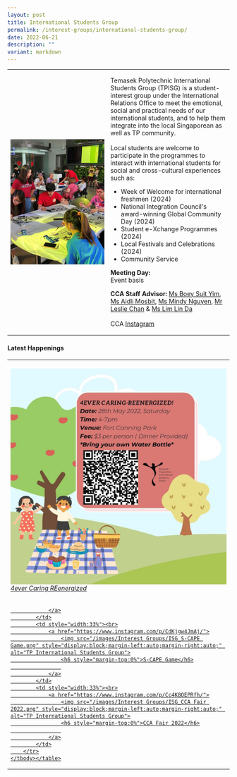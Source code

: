 ```yaml
---
layout: post
title: International Students Group
permalink: /interest-groups/international-students-group/
date: 2022-06-21
description: ""
variant: markdown
---
```

<div>
    <table>
        <tbody><tr>
            <td style="width:45%"><img src="/images/CCA_tp_international_students_group.jpg" style="display:block;margin-left:auto;margin-right:auto;" alt="TP International Students Group"></td>
            <td>
                <p>
                    Temasek Polytechnic International Students Group (TPISG) is a student-interest group under the International Relations Office to meet the emotional, social and practical needs of our international students, and to help them integrate into the local Singaporean as well as TP community.<br>
                    <br>
                    Local students are welcome to participate in the programmes to interact with international students for social and cross-cultural experiences such as:<br>
                </p>
                    <ul>
                        <li>Week of Welcome for international freshmen (2024)</li>
                        <li>National Integration Council's award-winning Global Community Day (2024)</li>
                        <li>Student e-Xchange Programmes (2024)</li>
                        <li>Local Festivals and Celebrations (2024)</li>
                        <li>Community Service</li>
                    </ul>
                <p>
                    <b>Meeting Day:</b><br>Event basis
                </p><p>
                    <b>CCA Staff Advisor:</b> <a href="mailto:boey_suit_yim@tp.edu.sg">Ms Boey Suit Yim</a>, <a href="mailto:Aidli_MOSBIT@TP.EDU.SG">Ms Aidli Mosbit</a>, <a href="mailto:Mindy_NGUYEN@tp.edu.sg">Ms Mindy Nguyen</a>, <a href="mailto:Leslie_Chan@tp.edu.sg">Mr Leslie Chan</a> &amp; <a href="mailto:Lim_Lin_Da@tp.edu.sg">Ms Lim Lin Da</a><br>
                    <br>
                    CCA <a href="https://www.instagram.com/tpisg">Instagram</a>
                </p>
            </td>
        </tr>
    </tbody></table>
</div>

#### Latest Happenings

<div>
    <table>
        <tbody><tr>
            <td style="width:33%"><br>
                <a href="https://www.instagram.com/p/CdndJ3dJlaX/">
                    <img src="/images/Interest Groups/ISG_4ever Caring REenergized.png" style="display:block;margin-left:auto;margin-right:auto;" alt="TP International Students Group">
                    <h6 style="margin-top:0%">4ever Caring REenergized</h6>
                    
                </a>
            </td>
            <td style="width:33%"><br>
                <a href="https://www.instagram.com/p/CdKjgw4JmAj/">
                    <img src="/images/Interest Groups/ISG_S-CAPE Game.png" style="display:block;margin-left:auto;margin-right:auto;" alt="TP International Students Group">
                    <h6 style="margin-top:0%">S-CAPE Game</h6>
                    
                </a>
            </td>
            <td style="width:33%"><br>
                <a href="https://www.instagram.com/p/Cc4K8OEPRfh/">
                    <img src="/images/Interest Groups/ISG_CCA Fair 2022.png" style="display:block;margin-left:auto;margin-right:auto;" alt="TP International Students Group">
                    <h6 style="margin-top:0%">CCA Fair 2022</h6>
                    
                </a>
            </td>
        </tr>
    </tbody></table>
</div>